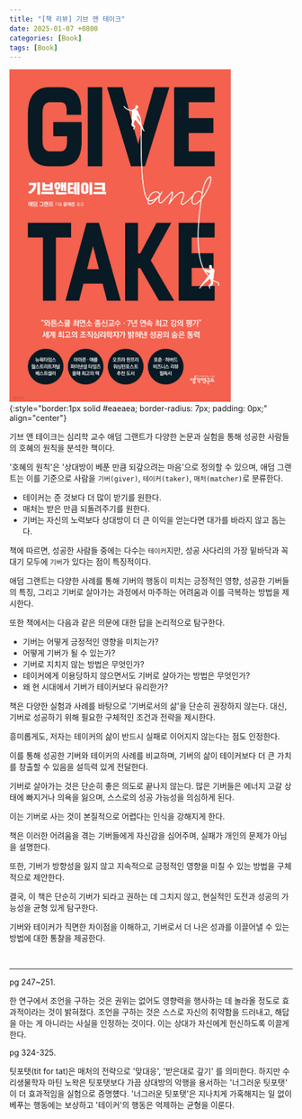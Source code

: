 ```yaml
---
title: "[책 리뷰] 기브 앤 테이크"
date: 2025-01-07 +0800
categories: [Book]
tags: [Book]
---
```


![Desktop View](/assets/img/Book/giveandtake.png){:style="border:1px solid #eaeaea; border-radius: 7px; padding: 0px;" align="center"}

기브 앤 테이크는 심리학 교수 애덤 그랜트가 다양한 논문과 실험을 통해 성공한 사람들의 호혜의 원칙을 분석한 책이다. 

'호혜의 원칙'은 '상대방이 베푼 만큼 되갚으려는 마음'으로 정의할 수 있으며, 애덤 그랜트는 이를 기준으로 사람을 `기버(giver)`, `테이커(taker)`, `매처(matcher)`로 분류한다.

- 테이커는 준 것보다 더 많이 받기를 원한다.
- 매처는 받은 만큼 되돌려주기를 원한다.
- 기버는 자신의 노력보다 상대방이 더 큰 이익을 얻는다면 대가를 바라지 않고 돕는다.

책에 따르면, 성공한 사람들 중에는 다수는 `테이커`지만, 성공 사다리의 가장 밑바닥과 꼭대기 모두에 `기버`가 있다는 점이 특징적이다.

애덤 그랜트는 다양한 사례를 통해 기버의 행동이 미치는 긍정적인 영향, 성공한 기버들의 특징, 그리고 기버로 살아가는 과정에서 마주하는 어려움과 이를 극복하는 방법을 제시한다.

또한 책에서는 다음과 같은 의문에 대한 답을 논리적으로 탐구한다.

- 기버는 어떻게 긍정적인 영향을 미치는가?
- 어떻게 기버가 될 수 있는가?
- 기버로 지치지 않는 방법은 무엇인가?
- 테이커에게 이용당하지 않으면서도 기버로 살아가는 방법은 무엇인가?
- 왜 현 시대에서 기버가 테이커보다 유리한가?

책은 다양한 실험과 사례를 바탕으로 '기버로서의 삶'을 단순히 권장하지 않는다. 대신, 기버로 성공하기 위해 필요한 구체적인 조건과 전략을 제시한다.

흥미롭게도, 저자는 테이커의 삶이 반드시 실패로 이어지지 않는다는 점도 인정한다. 

이를 통해 성공한 기버와 테이커의 사례를 비교하며, 기버의 삶이 테이커보다 더 큰 가치를 창출할 수 있음을 설득력 있게 전달한다.

기버로 살아가는 것은 단순히 좋은 의도로 끝나지 않는다. 많은 기버들은 에너지 고갈 상태에 빠지거나 의욕을 잃으며, 스스로의 성공 가능성을 의심하게 된다. 

이는 기버로 사는 것이 본질적으로 어렵다는 인식을 강해지게 한다.

책은 이러한 어려움을 겪는 기버들에게 자신감을 심어주며, 실패가 개인의 문제가 아님을 설명한다. 

또한, 기버가 방향성을 잃지 않고 지속적으로 긍정적인 영향을 미칠 수 있는 방법을 구체적으로 제안한다.

결국, 이 책은 단순히 기버가 되라고 권하는 데 그치지 않고, 현실적인 도전과 성공의 가능성을 균형 있게 탐구한다. 

기버와 테이커가 직면한 차이점을 이해하고, 기버로서 더 나은 성과를 이끌어낼 수 있는 방법에 대한 통찰을 제공한다.

<br>

---

pg 247~251. 

한 연구에서 조언을 구하는 것은 권위는 없어도 영향력을 행사하는 데 놀라올 정도로 효과적이라는 것이 밝혀졌다.
조언을 구하는 것은 스스로 자신의 취약함을 드러내고, 해답을 아는 게 아니라는 사실을 인정하는 것이다.
이는 상대가 자신에게 헌신하도록 이끌게 한다.

pg 324-325.

팃포탯(tit for tat)은 매처의 전략으로 '맞대응', '받은대로 갚기' 를 의미한다. 
하지만 수리생물학자 마틴 노왁은 팃포탯보다 가끔 상대방의 악행을 용서하는 '너그러운 팃포탯' 이 더 효과적임을 실험으로 증명헀다.
'너그러운 팃포탯'은 지나치게 가혹해지는 일 없이 베푸는 행동에는 보상하고 '테이커'의 행동은 억제하는 균형을 이룬다.

